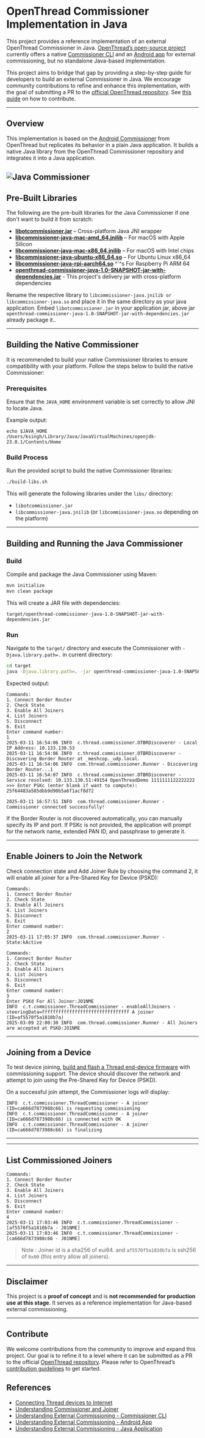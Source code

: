 
# OpenThread Commissioner Implementation in Java

This project provides a reference implementation of an external OpenThread Commissioner in Java. [OpenThread’s open-source project](https://github.com/openthread/ot-commissioner) 
currently offers a native [Commissioner CLI](https://openthread.io/guides/commissioner/build.md) and an 
[Android app](https://github.com/openthread/ot-commissioner/tree/main/android) for external commissioning, 
but no standalone Java-based implementation.

This project aims to bridge that gap by providing a step-by-step guide for developers to build an external Commissioner 
in Java. We encourage community contributions to refine and enhance this implementation, with the goal of submitting 
a PR to the [official OpenThread repository](https://github.com/openthread/ot-commissioner). See [this guide](contributing.md) on how to contribute.

---

## Overview

This implementation is based on the [Android Commissioner](https://github.com/openthread/ot-commissioner/tree/main/android) from OpenThread but replicates its behavior in a plain Java application. It builds a native Java library from the OpenThread Commissioner repository and integrates it into a Java application.

![Java Commissioner](external-commissioning-java.jpg)
---

## Pre-Built Libraries
The following are the pre-built libraries for the Java Commissioner if one don't want to build it from scratch:

- **[libotcommissioner.jar](pre-built/libotcommissioner.jar)** – Cross-platform Java JNI wrapper 
- **[libcommissioner-java-mac-amd_64.jnilib](pre-built/libcommissioner-java-mac-amd_64.jnilib)** – For macOS with Apple Silicon
- **[libcommissioner-java-mac-x86_64.jnilib](pre-built/libcommissioner-java-mac-x86_64.jnilib)** – For macOS with Intel chips
- **[libcommissioner-java-ubuntu-x86_64.so](pre-built/libcommissioner-java-ubuntu-x86_64.so)** – For Ubuntu Linux x86_64
- **[libcommissioner-java-rpi-aarch64.so](pre-built/libcommissioner-java-rpi-aarch64.so)**  ^`^s For Raspberry Pi ARM 64
- **[openthread-commissioner-java-1.0-SNAPSHOT-jar-with-dependencies.jar](pre-built/openthread-commissioner-java-1.0-SNAPSHOT-jar-with-dependencies.jar)** - This project's delivery jar with cross-platform dependencies

Rename the respective library to `libcommissioner-java.jnilib or libcommissioner-java.so` and place it in the same directory as your java application. Embed `libotcommissioner.jar` in your application jar, above jar `openthread-commissioner-java-1.0-SNAPSHOT-jar-with-dependencies.jar` already package it..

---

## Building the Native Commissioner
It is recommended to build your native Commissioner libraries to ensure compatibility with your platform. Follow the steps below to build the native Commissioner: 
### Prerequisites
Ensure that the `JAVA_HOME` environment variable is set correctly to allow JNI to locate Java.

Example output:
```
echo $JAVA_HOME
/Users/ksingh/Library/Java/JavaVirtualMachines/openjdk-23.0.1/Contents/Home
```
### Build Process

Run the provided script to build the native Commissioner libraries:

```sh
./build-libs.sh
```

This will generate the following libraries under the `libs/` directory:

- `libotcommissioner.jar`
- `libcommissioner-java.jnilib` (or `libcommissioner-java.so` depending on the platform)

---

## Building and Running the Java Commissioner

### Build

Compile and package the Java Commissioner using Maven:

```sh
mvn initialize 
mvn clean package
```

This will create a JAR file with dependencies:

```
target/openthread-commissioner-java-1.0-SNAPSHOT-jar-with-dependencies.jar
```

### Run

Navigate to the `target/` directory and execute the Commissioner with `-Djava.library.path=.` in current directory:

```sh
cd target  
java -Djava.library.path=. -jar openthread-commissioner-java-1.0-SNAPSHOT-jar-with-dependencies.jar  
```

Expected output:

```
Commands:
1. Connect Border Router
2. Check State
3. Enable All Joiners
4. List Joiners
5. Disconnect
6. Exit
Enter command number: 
1
2025-03-11 16:54:06 INFO  c.thread.commissioner.OTBRDiscoverer - Local IP Address: 10.133.130.53
2025-03-11 16:54:06 INFO  c.thread.commissioner.OTBRDiscoverer - Discovering Border Router at _meshcop._udp.local.
2025-03-11 16:54:06 INFO  com.thread.commissioner.Runner - Discovering Border Router...1
2025-03-11 16:54:07 INFO  c.thread.commissioner.OTBRDiscoverer - Service resolved: 10.133.130.51:49154 OpenThreadDemo 1111111122222222
>>> Enter PSKc (enter blank if want to compute):
25f64483a585dbb9d90b5a6f1acf8d72

2025-03-11 16:57:51 INFO  com.thread.commissioner.Runner - Commissioner connected successfully!
```

If the Border Router is not discovered automatically, you can manually specify its IP and port. If PSKc is not provided, the application will prompt for the network name, extended PAN ID, and passphrase to generate it.

---

## Enable Joiners to Join the Network

Check connection state and Add Joiner Rule by choosing the command 2, it will enable all joiner for a Pre-Shared Key for Device (PSKD):

```
Commands:
1. Connect Border Router
2. Check State
3. Enable All Joiners
4. List Joiners
5. Disconnect
6. Exit
Enter command number: 
2
2025-03-11 17:05:37 INFO  com.thread.commissioner.Runner - State:kActive

Commands:
1. Connect Border Router
2. Check State
3. Enable All Joiners
4. List Joiners
5. Disconnect
6. Exit
Enter command number: 
3
Enter PSKd For All Joiner:JO1NME
INFO  c.t.commissioner.ThreadCommissioner - enableAllJoiners - steeringData=ffffffffffffffffffffffffffffffff A joiner (ID=af5570f5a1810b7a)
2025-03-09 22:00:30 INFO  com.thread.commissioner.Runner - All Joiners are accepted at PSKD:JO1NME
```

---
## Joining from a Device

To test device joining, [build and flash a Thread end-device firmware](https://medium.com/iotpractices/connecting-thread-devices-to-internet-f80c870c014a) with commissioning support. The device should discover the network and attempt to join using the Pre-Shared Key for Device (PSKD).

On a successful join attempt, the Commissioner logs will display:

```
INFO  c.t.commissioner.ThreadCommissioner - A joiner (ID=ca666d7873988c66) is requesting commissioning  
INFO  c.t.commissioner.ThreadCommissioner - A joiner (ID=ca666d7873988c66) is connected with OK  
INFO  c.t.commissioner.ThreadCommissioner - A joiner (ID=ca666d7873988c66) is finalizing  
```
---

---
## List Commissioned Joiners


```
Commands:
1. Connect Border Router
2. Check State
3. Enable All Joiners
4. List Joiners
5. Disconnect
6. Exit
Enter command number: 
4
2025-03-11 17:03:46 INFO  c.t.commissioner.ThreadCommissioner - [af5570f5a1810b7a - J01NME]
2025-03-11 17:03:46 INFO  c.t.commissioner.ThreadCommissioner - [ca666d7873988c66 - J01NME]  
```

> Note : Joiner id is a sha256 of eui64. and `af5570f5a1810b7a` is ssh256 of `0x00` (this entry allow all joiners).  

---

## Disclaimer

This project is a **proof of concept** and is **not recommended for production use at this stage**. It serves as a reference implementation for Java-based external commissioning.

---

## Contribute

We welcome contributions from the community to improve and expand this project. Our goal is to refine it to a level where it can be submitted as a PR to the official [OpenThread repository](https://github.com/openthread/ot-commissioner). Please refer to OpenThread’s [contribution guidelines](contributing.md) to get started.

## References
- [Connecting Thread devices to Internet](https://medium.com/iotpractices/connecting-thread-devices-to-internet-f80c870c014a)
- [Understanding Commissioner and Joiner](https://medium.com/iotpractices/simplifying-thread-network-provisioning-with-joiner-and-commissioner-roles-60c624f0de85)
- [Understanding External Commissioning - Commissioner CLI](https://medium.com/iotpractices/external-commissioning-in-thread-network-b06e7b8a64ab)
- [Understanding External Commissioning - Android App](https://medium.com/iotpractices/building-and-using-openthread-commissioner-mobile-app-03bde78773ab)
- [Understanding External Commissioning - Java Application](https://medium.com/iotpractices/openthread-commissioner-implementation-in-java-c63c689a2af6)
